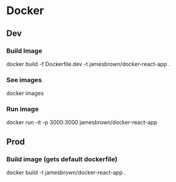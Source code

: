 # Docker

## Dev

### Build Image
docker build -f Dockerfile.dev -t jamesbrown/docker-react-app .

### See images
docker images

### Run image
docker run -it -p 3000:3000 jamesbrown/docker-react-app

## Prod

### Build image (gets default dockerfile)
docker build -t jamesbrown/docker-react-app .
